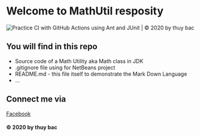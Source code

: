 # Welcome to MathUtil resposity
![Practice CI with GitHub Actions using Ant and JUnit | © 2020 by thuy bac](https://github.com/thuybac0911/math-util/workflows/Practice%20CI%20with%20GitHub%20Actions%20using%20Ant%20and%20JUnit%20%7C%20%C2%A9%202020%20by%20thuy%20bac/badge.svg)
## You will find in this repo
* Source code of a Math Utility aka Math class in JDK
* .gitignore file using for NetBeans project
* README.md - this file itself to demonstrate the Mark Down Language
* ...
## Connect me via
[Facebook](https://facebook.com/profile.php?id=100010831787487)

#### © 2020 by thuy bac
